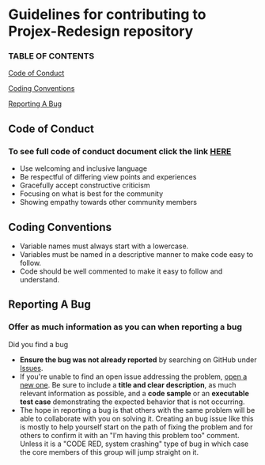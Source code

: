 # Guidelines for contributing to Projex-Redesign repository 

### TABLE OF CONTENTS

[Code of Conduct](#code-of-conduct)

[Coding Conventions](#coding-conventions)

[Reporting A Bug](#reporting-a-bug)

## Code of Conduct 
### To see full code of conduct document click the link [HERE](https://github.com/Projex-Redesign/Groupproject/blob/master/CODE_OF_CONDUCT.md)

* Use welcoming and inclusive language
* Be respectful of differing view points and experiences
* Gracefully accept constructive criticism
* Focusing on what is best for the community
* Showing empathy towards other community members


## Coding Conventions 

* Variable names must always start with a lowercase. 
* Variables must be named in a descriptive manner to make code easy to follow.
* Code should be well commented to make it easy to follow and understand.

## Reporting A Bug

### Offer as much information as you can when reporting a bug

Did you find a bug
* **Ensure the bug was not already reported** by searching on GitHub under [Issues](https://github.com/Projex-Redesign/Groupproject/issues?q=is%3Aopen+is%3Aissue+label%3Abug).
* If you're unable to find an open issue addressing the problem, [open a new one](https://github.com/Projex-Redesign/Groupproject/issues/new). Be sure to include a **title and clear description**, as much relevant information as possible, and a **code sample** or an **executable test case** demonstrating the expected behavior that is not occurring.
* The hope in reporting a bug is that others with the same problem will be able to collaborate with you on solving it. Creating an bug issue like this is mostly to help yourself start on the path of fixing the problem and for others to confirm it with an "I'm having this problem too" comment. Unless it is a "CODE RED, system crashing" type of bug in which case the core members of this group will jump straight on it.



